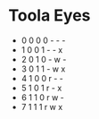 # Toola Eyes

* 0       0 0 0       - - -
* 1       0 0 1       - - x
* 2       0 1 0       - w -
* 3       0 1 1       - w x
* 4       1 0 0       r - -
* 5       1 0 1       r - x
* 6       1 1 0       r w -
* 7       1 1 1       r w x